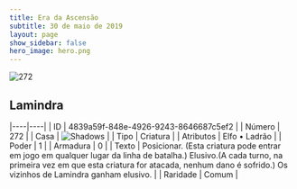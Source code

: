 ```yaml
---
title: Era da Ascensão
subtitle: 30 de maio de 2019
layout: page
show_sidebar: false
hero_image: hero.png
---
```


![272](https://cdn.keyforgegame.com/media/card_front/pt/435_272_G9W3RC36VPPH_pt.png)

## Lamindra

|----|----|
| ID | 4839a59f-848e-4926-9243-8646687c5ef2 |
| Número | 272 |
| Casa | ![Shadows](https://archonarcana.com/images/thumb/e/ee/Shadows.png/22px-Shadows.png "Sombras") |
| Tipo | Criatura |
| Atributos | Elfo • Ladrão |
| Poder | 1 |
| Armadura | 0 |
| Texto | Posicionar. (Esta criatura pode entrar em  jogo em qualquer lugar da linha de batalha.) Elusivo.(A cada turno, na primeira vez  em que esta criatura for atacada, nenhum dano é sofrido.) Os vizinhos de Lamindra ganham elusivo. |
| Raridade | Comum |
